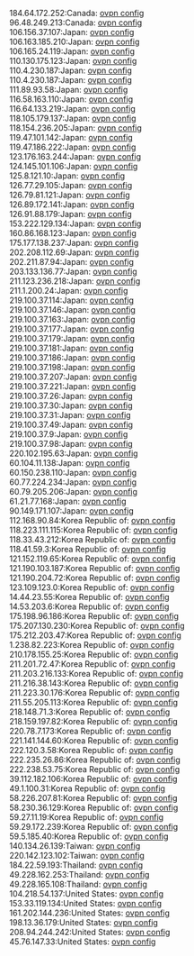 184.64.172.252:Canada: [ovpn config](vpn/184_64_172_252.ovpn)  
96.48.249.213:Canada: [ovpn config](vpn/96_48_249_213.ovpn)  
106.156.37.107:Japan: [ovpn config](vpn/106_156_37_107.ovpn)  
106.163.185.210:Japan: [ovpn config](vpn/106_163_185_210.ovpn)  
106.165.24.119:Japan: [ovpn config](vpn/106_165_24_119.ovpn)  
110.130.175.123:Japan: [ovpn config](vpn/110_130_175_123.ovpn)  
110.4.230.187:Japan: [ovpn config](vpn/110_4_230_187.ovpn)  
110.4.230.187:Japan: [ovpn config](vpn/110_4_230_187.ovpn)  
111.89.93.58:Japan: [ovpn config](vpn/111_89_93_58.ovpn)  
116.58.163.110:Japan: [ovpn config](vpn/116_58_163_110.ovpn)  
116.64.133.219:Japan: [ovpn config](vpn/116_64_133_219.ovpn)  
118.105.179.137:Japan: [ovpn config](vpn/118_105_179_137.ovpn)  
118.154.236.205:Japan: [ovpn config](vpn/118_154_236_205.ovpn)  
119.47.101.142:Japan: [ovpn config](vpn/119_47_101_142.ovpn)  
119.47.186.222:Japan: [ovpn config](vpn/119_47_186_222.ovpn)  
123.176.163.244:Japan: [ovpn config](vpn/123_176_163_244.ovpn)  
124.145.101.106:Japan: [ovpn config](vpn/124_145_101_106.ovpn)  
125.8.121.10:Japan: [ovpn config](vpn/125_8_121_10.ovpn)  
126.77.29.105:Japan: [ovpn config](vpn/126_77_29_105.ovpn)  
126.79.81.121:Japan: [ovpn config](vpn/126_79_81_121.ovpn)  
126.89.172.141:Japan: [ovpn config](vpn/126_89_172_141.ovpn)  
126.91.88.179:Japan: [ovpn config](vpn/126_91_88_179.ovpn)  
153.222.129.134:Japan: [ovpn config](vpn/153_222_129_134.ovpn)  
160.86.168.123:Japan: [ovpn config](vpn/160_86_168_123.ovpn)  
175.177.138.237:Japan: [ovpn config](vpn/175_177_138_237.ovpn)  
202.208.112.69:Japan: [ovpn config](vpn/202_208_112_69.ovpn)  
202.211.87.94:Japan: [ovpn config](vpn/202_211_87_94.ovpn)  
203.133.136.77:Japan: [ovpn config](vpn/203_133_136_77.ovpn)  
211.123.236.218:Japan: [ovpn config](vpn/211_123_236_218.ovpn)  
211.1.200.24:Japan: [ovpn config](vpn/211_1_200_24.ovpn)  
219.100.37.114:Japan: [ovpn config](vpn/219_100_37_114.ovpn)  
219.100.37.146:Japan: [ovpn config](vpn/219_100_37_146.ovpn)  
219.100.37.163:Japan: [ovpn config](vpn/219_100_37_163.ovpn)  
219.100.37.177:Japan: [ovpn config](vpn/219_100_37_177.ovpn)  
219.100.37.179:Japan: [ovpn config](vpn/219_100_37_179.ovpn)  
219.100.37.181:Japan: [ovpn config](vpn/219_100_37_181.ovpn)  
219.100.37.186:Japan: [ovpn config](vpn/219_100_37_186.ovpn)  
219.100.37.198:Japan: [ovpn config](vpn/219_100_37_198.ovpn)  
219.100.37.207:Japan: [ovpn config](vpn/219_100_37_207.ovpn)  
219.100.37.221:Japan: [ovpn config](vpn/219_100_37_221.ovpn)  
219.100.37.26:Japan: [ovpn config](vpn/219_100_37_26.ovpn)  
219.100.37.30:Japan: [ovpn config](vpn/219_100_37_30.ovpn)  
219.100.37.31:Japan: [ovpn config](vpn/219_100_37_31.ovpn)  
219.100.37.49:Japan: [ovpn config](vpn/219_100_37_49.ovpn)  
219.100.37.9:Japan: [ovpn config](vpn/219_100_37_9.ovpn)  
219.100.37.98:Japan: [ovpn config](vpn/219_100_37_98.ovpn)  
220.102.195.63:Japan: [ovpn config](vpn/220_102_195_63.ovpn)  
60.104.11.138:Japan: [ovpn config](vpn/60_104_11_138.ovpn)  
60.150.238.110:Japan: [ovpn config](vpn/60_150_238_110.ovpn)  
60.77.224.234:Japan: [ovpn config](vpn/60_77_224_234.ovpn)  
60.79.205.206:Japan: [ovpn config](vpn/60_79_205_206.ovpn)  
61.21.77.168:Japan: [ovpn config](vpn/61_21_77_168.ovpn)  
90.149.171.107:Japan: [ovpn config](vpn/90_149_171_107.ovpn)  
112.168.90.84:Korea Republic of: [ovpn config](vpn/112_168_90_84.ovpn)  
118.223.111.115:Korea Republic of: [ovpn config](vpn/118_223_111_115.ovpn)  
118.33.43.212:Korea Republic of: [ovpn config](vpn/118_33_43_212.ovpn)  
118.41.59.3:Korea Republic of: [ovpn config](vpn/118_41_59_3.ovpn)  
121.152.119.65:Korea Republic of: [ovpn config](vpn/121_152_119_65.ovpn)  
121.190.103.187:Korea Republic of: [ovpn config](vpn/121_190_103_187.ovpn)  
121.190.204.72:Korea Republic of: [ovpn config](vpn/121_190_204_72.ovpn)  
123.109.123.0:Korea Republic of: [ovpn config](vpn/123_109_123_0.ovpn)  
14.44.23.55:Korea Republic of: [ovpn config](vpn/14_44_23_55.ovpn)  
14.53.203.6:Korea Republic of: [ovpn config](vpn/14_53_203_6.ovpn)  
175.198.96.186:Korea Republic of: [ovpn config](vpn/175_198_96_186.ovpn)  
175.207.130.230:Korea Republic of: [ovpn config](vpn/175_207_130_230.ovpn)  
175.212.203.47:Korea Republic of: [ovpn config](vpn/175_212_203_47.ovpn)  
1.238.82.223:Korea Republic of: [ovpn config](vpn/1_238_82_223.ovpn)  
210.178.155.25:Korea Republic of: [ovpn config](vpn/210_178_155_25.ovpn)  
211.201.72.47:Korea Republic of: [ovpn config](vpn/211_201_72_47.ovpn)  
211.203.216.133:Korea Republic of: [ovpn config](vpn/211_203_216_133.ovpn)  
211.216.38.143:Korea Republic of: [ovpn config](vpn/211_216_38_143.ovpn)  
211.223.30.176:Korea Republic of: [ovpn config](vpn/211_223_30_176.ovpn)  
211.55.205.113:Korea Republic of: [ovpn config](vpn/211_55_205_113.ovpn)  
218.148.71.3:Korea Republic of: [ovpn config](vpn/218_148_71_3.ovpn)  
218.159.197.82:Korea Republic of: [ovpn config](vpn/218_159_197_82.ovpn)  
220.78.7.173:Korea Republic of: [ovpn config](vpn/220_78_7_173.ovpn)  
221.141.144.60:Korea Republic of: [ovpn config](vpn/221_141_144_60.ovpn)  
222.120.3.58:Korea Republic of: [ovpn config](vpn/222_120_3_58.ovpn)  
222.235.26.86:Korea Republic of: [ovpn config](vpn/222_235_26_86.ovpn)  
222.238.53.75:Korea Republic of: [ovpn config](vpn/222_238_53_75.ovpn)  
39.112.182.106:Korea Republic of: [ovpn config](vpn/39_112_182_106.ovpn)  
49.1.100.31:Korea Republic of: [ovpn config](vpn/49_1_100_31.ovpn)  
58.226.207.81:Korea Republic of: [ovpn config](vpn/58_226_207_81.ovpn)  
58.230.36.129:Korea Republic of: [ovpn config](vpn/58_230_36_129.ovpn)  
59.27.11.19:Korea Republic of: [ovpn config](vpn/59_27_11_19.ovpn)  
59.29.172.239:Korea Republic of: [ovpn config](vpn/59_29_172_239.ovpn)  
59.5.185.40:Korea Republic of: [ovpn config](vpn/59_5_185_40.ovpn)  
140.134.26.139:Taiwan: [ovpn config](vpn/140_134_26_139.ovpn)  
220.142.123.102:Taiwan: [ovpn config](vpn/220_142_123_102.ovpn)  
184.22.59.193:Thailand: [ovpn config](vpn/184_22_59_193.ovpn)  
49.228.162.253:Thailand: [ovpn config](vpn/49_228_162_253.ovpn)  
49.228.165.108:Thailand: [ovpn config](vpn/49_228_165_108.ovpn)  
104.218.54.137:United States: [ovpn config](vpn/104_218_54_137.ovpn)  
153.33.119.134:United States: [ovpn config](vpn/153_33_119_134.ovpn)  
161.202.144.236:United States: [ovpn config](vpn/161_202_144_236.ovpn)  
198.13.36.179:United States: [ovpn config](vpn/198_13_36_179.ovpn)  
208.94.244.242:United States: [ovpn config](vpn/208_94_244_242.ovpn)  
45.76.147.33:United States: [ovpn config](vpn/45_76_147_33.ovpn)  
